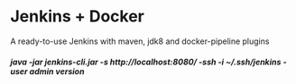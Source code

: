 # Jenkins + Docker

A ready-to-use Jenkins with maven, jdk8 and docker-pipeline plugins

##### java -jar jenkins-cli.jar -s http://localhost:8080/ -ssh -i ~/.ssh/jenkins -user admin version
